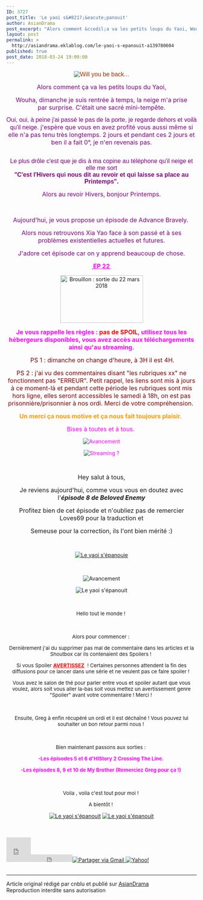 ```yaml
---
ID: 3727
post_title: 'Le yaoi s&#8217;&eacute;panouit'
author: AsianDrama
post_excerpt: "Alors comment &ccedil;a va les petits loups du Yaoi, Wouha, dimanche je suis rentr&eacute;e &agrave; temps, la neige m'a prise par&nbsp;surprise.&nbsp; C'&eacute;tait une sacr&eacute; mini-temp&ecirc;te. Oui, oui, &agrave; peine j'ai pass&eacute; le pas de la porte, je regarde dehors et voil&agrave; qu'il neige. &nbsp;j'esp&egrave;re que vous en avez profit&eacute; vous..."
layout: post
permalink: >
  http://asiandrama.eklablog.com/le-yaoi-s-epanouit-a139780604
published: true
post_date: 2018-03-24 19:00:00
---
```

<p style="text-align: center;"><span style="font-family: Arial, sans-serif; color: #993300; font-size: 12pt;"><img src="https://united-subs.dearclouds.com/wp-content/uploads/2018/04/5e6bbed1e40566232bc585119e5a1581.jpg" alt="Will you be back..."/></span></p>
<p class="MsoNormal" style="margin-bottom: 0.0001pt; text-align: center;"><span style="color: #800080; font-size: 12pt;">Alors comment &ccedil;a va les petits loups du Yaoi,</span></p>
<p class="MsoNormal" style="margin-bottom: 0.0001pt; text-align: center;"><span style="color: #800080; font-size: 12pt;">Wouha, dimanche je suis rentr&eacute;e &agrave; temps, la neige m'a prise par&nbsp;surprise.&nbsp;</span><span style="color: #800080; font-size: 12pt;">C'&eacute;tait une sacr&eacute; mini-temp&ecirc;te.</span></p>
<p class="MsoNormal" style="margin-bottom: 0.0001pt; text-align: center;"><span style="color: #800080; font-size: 12pt;"><span style="font-size: 12pt; font-family: arial, sans-serif;">Oui, oui, &agrave; peine j'ai pass&eacute; le pas de la porte, je regarde dehors et voil&agrave; qu'il neige.</span>&nbsp;j'esp&egrave;re que vous en avez profit&eacute; vous aussi m&ecirc;me si elle n'a pas tenu tr&egrave;s longtemps.&nbsp;2 jours et pendant ces 2 jours et ben il a fait 0&deg;, je n'en revenais pas.</span></p>
<p class="MsoNormal" style="margin-bottom: 0.0001pt; text-align: center;">&nbsp;</p>
<div class="gmail_default" style="color: #222222; font-family: arial, sans-serif; font-size: small; text-align: center;"><span style="color: #800080; font-size: 12pt;">Le plus dr&ocirc;le c'est que je dis &agrave; ma copine au t&eacute;l&eacute;phone qu'il neige et elle me sort </span></div>
<div class="gmail_default" style="color: #222222; font-family: arial, sans-serif; font-size: small; text-align: center;"><strong><span style="color: #800080; font-size: 12pt;">"C'est l'Hivers qui nous dit au revoir et qui laisse sa place au Printemps".</span></strong></div>
<p class="MsoNormal" style="margin-bottom: 0.0001pt; text-align: center;"><span style="color: #800080; font-size: 12pt;">Alors au revoir Hivers, bonjour Printemps.</span></p>
<p class="MsoNormal" style="margin-bottom: 0.0001pt; text-align: center;"><span style="font-size: 12pt;">&nbsp;</span></p>
<p class="MsoNormal" style="margin-bottom: 0.0001pt; text-align: center;"><span style="color: #800080; font-size: 12pt;">Aujourd'hui, je vous propose un&nbsp;&eacute;pisode de Advance Bravely.&nbsp;</span></p>
<p class="MsoNormal" style="margin-bottom: 0.0001pt; text-align: center;"><span style="font-size: 12pt; color: #800080;">Alors&nbsp;nous retrouvons Xia Yao face &agrave; son pass&eacute; et &agrave; ses probl&egrave;mes existentielles actuelles et futures.</span></p>
<p class="MsoNormal" style="margin-bottom: 0.0001pt; text-align: center;"><span style="font-size: 12pt; color: #800080;">J'adore cet &eacute;pisode car on y apprend beaucoup de chose.</span></p>
<p style="text-align: center;"><span style="text-decoration: underline; color: #800080;"><strong><span style="font-size: 12pt;"><span style="font-size: 12pt;">&nbsp;</span><span style="color: #ff00ff; text-decoration: underline;">EP 22&nbsp;</span></span></strong></span></p>
<p style="text-align: center;"><a href="http://asiandrama.eklablog.com/advance-bravely-shi-bu-ke-dang-a132468554"><img src="http://ekladata.com/97StgDw8in7qiBKZslqnAXY71z4@219x126.jpg" alt="Brouillon : sortie du 22 mars 2018" width="219" height="126"/></a></p>
<p class="MsoNormal" style="margin-bottom: 0.0001pt; text-align: center;"><strong><span style="color: #ff00ff;"><span style="font-size: 12pt;">Je vous rappelle les r&egrave;gles :&nbsp;</span><span style="color: #ff0000;"><span style="font-size: 12pt;">pas de SPOIL</span></span><span style="font-size: 12pt;">, utilisez tous les h&eacute;bergeurs disponibles, vous avez acc&egrave;s aux t&eacute;l&eacute;chargements ainsi qu'au streaming.</span></span></strong></p>
<p class="MsoNormal" style="margin-bottom: 0.0001pt; text-align: center;"><span style="color: #800000; font-size: 12pt;">&nbsp;PS 1 : dimanche on change d'heure, &agrave; 3H il est 4H.</span></p>
<p class="MsoNormal" style="margin-bottom: 0.0001pt; text-align: center;"><span style="color: #800000; font-size: 12pt;">PS 2 : j'ai vu des commentaires disant "les rubriques xx" ne fonctionnent pas "ERREUR". Petit rappel, les liens sont mis &agrave; jours &agrave; ce moment-l&agrave; et pendant cette p&eacute;riode les rubriques sont mis hors ligne, elles seront accessibles le samedi &agrave; 18h, on est pas prisonni&egrave;re/prisonnier &agrave; nos ordi. Merci de votre compr&eacute;hension.&nbsp;</span></p>
<p class="MsoNormal" style="margin-bottom: 0.0001pt; text-align: center;"><span style="color: #ff9900;"><strong><span style="font-size: 12pt;">Un merci &ccedil;a nous motive et &ccedil;a nous fait toujours plaisir.</span></strong><span style="font-size: 12pt;">&nbsp;</span></span></p>
<p style="text-align: center;"><span style="color: #ff00ff;"><span style="font-size: 12pt;">Bises &agrave; toutes et &agrave; tous.</span>&nbsp;</span></p>
<p style="text-align: center;"><span style="color: #ff00ff;"><img src="http://ekladata.com/0azE2m7POWI0azp7s-3SiM0RKv4@308x39.png" alt="Avancement"/></span></p>
<p style="text-align: center;"><span style="color: #ff00ff;"><img src="http://ekladata.com/VhIONmPRZlnk2cg7Gm3fFb4aR9c@150x150.png" alt="Streaming ?"/></span></p>
<p style="text-align: center;">&nbsp;</p>
<p style="text-align: center;"><span style="font-size: 12pt;">&nbsp;Hey salut &agrave; tous,&nbsp;</span></p>
<p style="text-align: center;"><span style="font-size: 12pt;">Je reviens aujourd'hui, comme vous vous en doutez avec l'<em><strong>&eacute;pisode 8 de Beloved Enemy</strong></em></span></p>
<p style="text-align: center;"><span style="font-size: 12pt;">Profitez bien de cet &eacute;pisode et n'oubliez pas de remercier Loves69 pour la traduction et</span></p>
<p style="text-align: center;"><span style="font-size: 12pt;">Semeuse pour la correction, ils l'ont bien m&eacute;rit&eacute; :)</span></p>
<p style="text-align: center;">&nbsp;</p>
<p style="text-align: center;"><a href="http://asiandrama.eklablog.com/beloved-enemy-a131818410"><img src="http://ekladata.com/zs89GJ6-sQVuqRhm-GgnDdLVzyg@500x282.jpg" alt="Le yaoi s'&eacute;panouie"/></a></p>
<p style="text-align: center;">&nbsp;</p>
<p style="text-align: center;"><img src="http://ekladata.com/0azE2m7POWI0azp7s-3SiM0RKv4@308x39.png" alt="Avancement"/></p>
<p style="text-align: center;"><img src="http://ekladata.com/gfnAlYgQUtIq5WxKaf4r_A0eWoc.png" alt="Le yaoi s'&eacute;panouit"/></p>
<p style="text-align: center;">&nbsp;</p>
<p style="text-align: center;"><span style="font-size: 10pt;">Hello tout le monde !&nbsp;</span></p>
<p style="text-align: center;">&nbsp;</p>
<p style="text-align: center;"><span style="font-size: 10pt;">Alors pour commencer :&nbsp;</span></p>
<p style="text-align: center;"><span style="font-size: 10pt;">Derni&egrave;rement j'ai du supprimer pas mal de commentaire dans les articles et la Shoutbox car ils contenaient des Spoilers !&nbsp;</span></p>
<p style="text-align: center;"><span style="font-size: 10pt;">Si vous Spoiler <span style="text-decoration: underline;"><span style="color: #ff0000; text-decoration: underline;"><strong>AVERTISSEZ</strong></span></span>&nbsp; ! Certaines personnes attendent la fin des diffusions pour ce lancer dans une s&eacute;rie et ne veulent pas ce faire spoiler !&nbsp;</span></p>
<p style="text-align: center;"><span style="font-size: 10pt;">Vous avez le salon de th&eacute; pour parler entre vous et spoiler autant que vous voulez, alors soit vous aller la-bas soit vous mettez un avertissement genre "Spoiler" avant votre commentaire ! Merci !&nbsp;</span></p>
<p style="text-align: center;">&nbsp;</p>
<p style="text-align: center;"><span style="font-size: 10pt;">Ensuite, Greg &agrave; enfin r&eacute;cup&eacute;r&eacute; un ordi et il est d&eacute;cha&icirc;n&eacute; ! Vous pouvez lui souhaiter un bon retour parmi nous !&nbsp;</span></p>
<p style="text-align: center;">&nbsp;</p>
<p style="text-align: center;"><span style="font-size: 10pt;">Bien maintenant passons aux sorties :&nbsp;</span></p>
<p style="text-align: center;"><span style="color: #ff00ff;"><strong><span style="font-size: 10pt;">-Les &eacute;pisodes 5 et 6 d'HIStory 2 Crossing The Line.&nbsp;</span></strong></span></p>
<p style="text-align: center;"><span style="color: #ff00ff;"><strong><span style="font-size: 10pt;">-Les &eacute;pisodes 8, 9 et 10 de My Brother (Remerciez Greg pour &ccedil;a !)&nbsp;</span></strong></span></p>
<p style="text-align: center;">&nbsp;</p>
<p style="text-align: center;"><span style="font-size: 10pt;">Voila , voila c'est tout pour moi !&nbsp;</span></p>
<p style="text-align: center;"><span style="font-size: 10pt;">A bient&ocirc;t !&nbsp;</span></p>
<p style="text-align: center;"><a href="http://asiandrama.eklablog.com/history-web-serie-2-a132399002"><img src="http://ekladata.com/CS29IKSRqbseJg7RsBmyhiROk7c@300x198.jpg" alt="Le yaoi s'&eacute;panouit"/></a>&nbsp;<a href="http://asiandrama.eklablog.com/adam-s-secret-2-my-brother-a135027942"><img src="http://ekladata.com/CozkbfxdwsgQP3GQh2rJgy-qYMM@300x225.jpg" alt="Le yaoi s'&eacute;panouit"/></a></p><br /><br /><div id="share_buttons" class="article_sharebtns"><iframe src="http://www.facebook.com/plugins/like.php?href=http%3A%2F%2Fasiandrama.eklablog.com%2Fle-yaoi-s-epanouit-a139780604&amp;layout=box_count&amp;show_faces=false&amp;width=65&amp;action=like&amp;font&amp;colorscheme=light&amp;height=65" scrolling="no" frameborder="0" style="border:none; overflow:hidden; width:65px; height:65px;" allowTransparency="true"><br /></iframe><iframe allowtransparency="true" frameborder="0" scrolling="no" src="http://platform.twitter.com/widgets/tweet_button.html?url=http%3A%2F%2Fasiandrama.eklablog.com%2Fle-yaoi-s-epanouit-a139780604&amp;text=Le%20yaoi%20s%27%C3%A9panouit&amp;count=horizontal" style="width: 110px; height: 20px;"></iframe><span><g:plusone size="medium" count="true" href="http://asiandrama.eklablog.com/le-yaoi-s-epanouit-a139780604"></g:plusone></span><a href="javascript:(function()%7Bm='http://mail.google.com/mail/?view=cm&fs=1&tf=1&to=&su=Le%20yaoi%20s%5C%27%C3%A9panouit&body=http%3A%2F%2Fasiandrama.eklablog.com%2Fle-yaoi-s-epanouit-a139780604';w=window.open(m,'addwindow','status=no,toolbar=no,width=575,height=545,resizable=yes');setTimeout(function()%7Bw.focus();%7D,%20250);%7D)();" rel="nofollow"><img src="" alt="Partager via Gmail" title="Partager via Gmail" /></a><a rel="nofollow" href="http://bookmarks.yahoo.com/toolbar/savebm?u=http%3A%2F%2Fasiandrama.eklablog.com%2Fle-yaoi-s-epanouit-a139780604&t=Le%20yaoi%20s%27%C3%A9panouit"  rel="nofollow">
<img alt="Yahoo!" src="" title="Yahoo!" />
</a></div><br /><hr />Article original rédigé par cnblu et publié sur <a href="http://asiandrama.eklablog.com/">AsianDrama</a> <br /> Reproduction interdite sans autorisation